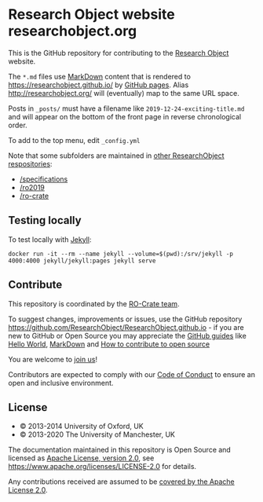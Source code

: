 # Research Object website researchobject.org

This is the GitHub repository for contributing to the [Research Object](http://www.researchobject.org/) website.

The `*.md` files use [MarkDown](https://guides.github.com/features/mastering-markdown) content that is rendered to <https://researchobject.github.io/> by [GitHub pages](https://pages.github.com/). Alias <http://researchobject.org/> will (eventually) map to the same URL space.

Posts in `_posts/` must have a filename like `2019-12-24-exciting-title.md` and will appear on the bottom of the front page in reverse chronological order.

To add to the top menu, edit `_config.yml`

Note that some subfolders are maintained in [other ResearchObject respositories](https://github.com/ResearchObject):

* [/specifications](https://github.com/ResearchObject/specifications)
* [/ro2019](https://github.com/ResearchObject/ro2019)
* [/ro-crate](https://github.com/ResearchObject/ro-crate)


## Testing locally

To test locally with [Jekyll](https://jekyllrb.com/):

    docker run -it --rm --name jekyll --volume=$(pwd):/srv/jekyll -p 4000:4000 jekyll/jekyll:pages jekyll serve


## Contribute

This repository is coordinated by the [RO-Crate team](https://researchobject.github.io/ro-crate/#contribute).

To suggest changes, improvements or issues, use the GitHub repository
<https://github.com/ResearchObject/ResearchObject.github.io> - if you are new to GitHub or Open
Source you may appreciate the [GitHub guides](https://guides.github.com/) like
[Hello World](https://guides.github.com/activities/hello-world/),
[MarkDown](https://guides.github.com/features/mastering-markdown/) and [How to
contribute to open source](https://opensource.guide/how-to-contribute/)

You are welcome to [join us](https://github.com/ResearchObject/ro-crate/issues/1)! 

Contributors are expected to comply with our [Code of Conduct](CODE_OF_CONDUCT.md)
to ensure an open and inclusive environment.


## License

* © 2013-2014 University of Oxford, UK
* © 2013-2020 The University of Manchester, UK

The documentation maintained in this repository is Open Source and licensed as [Apache License, version 2.0](LICENSE), see <https://www.apache.org/licenses/LICENSE-2.0> for details.

Any contributions received are assumed to be [covered by the Apache License 2.0](https://www.apache.org/licenses/LICENSE-2.0#contributions).


